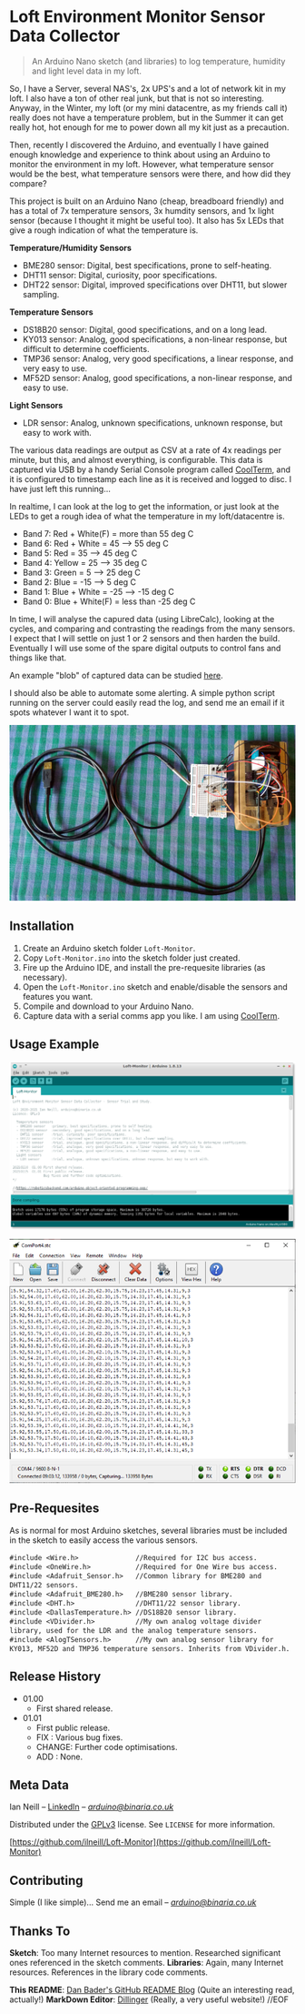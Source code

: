 # Loft Environment Monitor Sensor Data Collector
> An Arduino Nano sketch (and libraries) to log temperature, humidity and light level data in my loft.

So, I have a Server, several NAS's, 2x UPS's and a lot of network kit in my loft. I also have a ton of other real junk, but that is not so interesting. Anyway, in the Winter, my loft (or my mini datacentre, as my friends call it) really does not have a temperature problem, but in the Summer it can get really hot, hot enough for me to power down all my kit just as a precaution.

Then, recently I discovered the Arduino, and eventually I have gained enough knowledge and experience to think about using an Arduino to monitor the environment in my loft. However, what temperature sensor would be the best, what temperature sensors were there, and how did they compare?

This project is built on an Arduino Nano (cheap, breadboard friendly) and has a total of 7x temperature sensors, 3x humdity sensors, and 1x light sensor (because I thought it might be useful too). It also has 5x LEDs that give a rough indication of what the temperature is.

**Temperature/Humidity Sensors**
- BME280 sensor: Digital, best specifications, prone to self-heating.
- DHT11 sensor: Digital, curiosity, poor specifications.
- DHT22 sensor: Digital, improved specifications over DHT11, but slower sampling.

**Temperature Sensors**
- DS18B20 sensor: Digital, good specifications, and on a long lead.
- KY013 sensor: Analog, good specifications, a non-linear response, but difficult to determine coefficients.
- TMP36 sensor: Analog, very good specifications, a linear response, and very easy to use.
- MF52D sensor: Analog, good specifications, a non-linear response, and easy to use.

**Light Sensors**
- LDR sensor: Analog, unknown specifications, unknown response, but easy to work with.

The various data readings are output as CSV at a rate of 4x readings per minute, but this, and almost everything, is configurable. This data is captured via USB by a handy Serial Console program called [CoolTerm](http://freeware.the-meiers.org/), and it is configured to timestamp each line as it is received and logged to disc. I have just left this running...

In realtime, I can look at the log to get the information, or just look at the LEDs to get a rough idea of what the temperature in my loft/datacentre is.

- Band 7: Red + White(F) = more than 55 deg C
- Band 6: Red + White = 45 --> 55 deg C
- Band 5: Red = 35 --> 45 deg C
- Band 4: Yellow = 25 --> 35 deg C
- Band 3: Green = 5 --> 25 deg C
- Band 2: Blue = -15 --> 5 deg C
- Band 1: Blue + White = -25 --> -15 deg C
- Band 0: Blue + White(F) = less than -25 deg C

In time, I will analyse the capured data (using LibreCalc), looking at the cycles, and comparing and contrasting the readings from the many sensors. I expect that I will settle on just 1 or 2 sensors and then harden the build. Eventually I will use some of the spare digital outputs to control fans and things like that.

An example "blob" of captured data can be studied [here](LoftMon20210111-1.csv).

I should also be able to automate some alerting. A simple python script running on the server could easily read the log, and send me an email if it spots whatever I want it to spot.

![](My-Loft-Environment-Monitor.png)

## Installation
1. Create an Arduino sketch folder ``Loft-Monitor``.
2. Copy ``Loft-Monitor.ino`` into the sketch folder just created.
3. Fire up the Arduino IDE, and install the pre-requesite libraries (as necessary).
4. Open the ``Loft-Monitor.ino`` sketch and enable/disable the sensors and features you want.
5. Compile and download to your Arduino Nano.
6. Capture data with a serial comms app you like. I am using [CoolTerm](http://freeware.the-meiers.org/).

## Usage Example
![](Loft-Monitor-v101-CompileDownload.png)

![](CoolTerm-DataCapture.png)

## Pre-Requesites
As is normal for most Arduino sketches, several libraries must be included in the sketch to easily access the various sensors.

```
#include <Wire.h>              //Required for I2C bus access.
#include <OneWire.h>           //Required for One Wire bus access.
#include <Adafruit_Sensor.h>   //Common library for BME280 and DHT11/22 sensors.
#include <Adafruit_BME280.h>   //BME280 sensor library.
#include <DHT.h>               //DHT11/22 sensor library.
#include <DallasTemperature.h> //DS18B20 sensor library.
#include <VDivider.h>          //My own analog voltage divider library, used for the LDR and the analog temperature sensors.
#include <AlogTSensors.h>      //My own analog sensor library for KY013, MF52D and TMP36 temperature sensors. Inherits from VDivider.h.
```

## Release History
* 01.00
    * First shared release.
* 01.01
    * First public release.
    * FIX : Various bug fixes.
    * CHANGE: Further code optimisations.
    * ADD : None.

## Meta Data
Ian Neill – [LinkedIn](https://www.linkedin.com/in/ianneill/) – *arduino@binaria.co.uk*

Distributed under the [GPLv3](license.txt) license. See ``LICENSE`` for more information.

[https://github.com/ilneill/Loft-Monitor](https://github.com/ilneill/Loft-Monitor)

## Contributing
Simple (I like simple)... Send me an email – *arduino@binaria.co.uk*

## Thanks To
**Sketch**: Too many Internet resources to mention. Researched significant ones referenced in the sketch comments.
**Libraries**: Again, many Internet resources. References in the library code comments.

**This README**: [Dan Bader's GitHub README Blog](https://dbader.org/blog/write-a-great-readme-for-your-github-project) (Quite an interesting read, actually!)
**MarkDown Editor**: [Dillinger](https://dillinger.io/) (Really, a very useful website!)
//EOF
